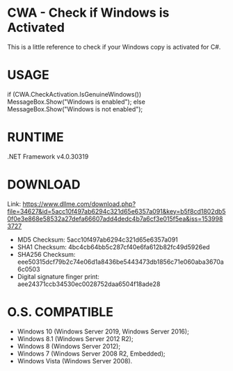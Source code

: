 # CWA - Check if Windows is Activated
This is a little reference to check if your Windows copy is activated for C#.

# USAGE
if (CWA.CheckActivation.IsGenuineWindows())
    MessageBox.Show("Windows is enabled");
else
    MessageBox.Show("Windows is not enabled");
    
# RUNTIME
.NET Framework v4.0.30319

# DOWNLOAD
Link: https://www.dllme.com/download.php?file=34627&id=5acc10f497ab6294c321d65e6357a091&key=b5f8cd1802db50f0e3e868e58532a27defa66607add4dedc4b7a6cf3e015f5ea&iss=1539983727
- MD5 Checksum: 5acc10f497ab6294c321d65e6357a091
- SHA1 Checksum: 4bc4cb64bb5c287cf40e6fa612b82fc49d5926ed
- SHA256 Checksum: eee50315dcf79b2c74e06d1a8436be5443473db1856c71e060aba3670a6c0503
- Digital signature finger print: aee24371ccb34530ec0028752daa6504f18ade28

# O.S. COMPATIBLE
- Windows 10 (Windows Server 2019, Windows Server 2016);
- Windows 8.1 (Windows Server 2012 R2);
- Windows 8 (Windows Server 2012);
- Windows 7 (Windows Server 2008 R2, Embedded);
- Windows Vista (Windows Server 2008).
